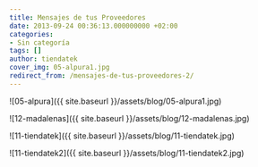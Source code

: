 ```yaml
---
title: Mensajes de tus Proveedores
date: 2013-09-24 00:36:13.000000000 +02:00
categories:
- Sin categoría
tags: []
author: tiendatek
cover_img: 05-alpura1.jpg
redirect_from: /mensajes-de-tus-proveedores-2/
---
```

![05-alpura]({{ site.baseurl }}/assets/blog/05-alpura1.jpg)

![12-madalenas]({{ site.baseurl }}/assets/blog/12-madalenas.jpg)

![11-tiendatek]({{ site.baseurl }}/assets/blog/11-tiendatek.jpg)

![11-tiendatek2]({{ site.baseurl }}/assets/blog/11-tiendatek2.jpg)